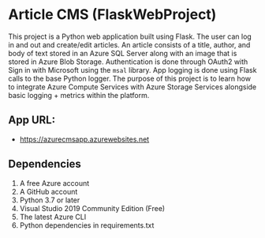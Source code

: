 # Article CMS (FlaskWebProject)

This project is a Python web application built using Flask. The user can log in and out and create/edit articles. An article consists of a title, author, and body of text stored in an Azure SQL Server along with an image that is stored in Azure Blob Storage. Authentication is done through OAuth2 with Sign in with Microsoft using the `msal` library. App logging is done using Flask calls to the base Python logger. The purpose of this project is to learn how to integrate Azure Compute Services with Azure Storage Services alongside basic logging + metrics within the platform.

## App URL:
- https://azurecmsapp.azurewebsites.net

## Dependencies

1. A free Azure account
2. A GitHub account
3. Python 3.7 or later
4. Visual Studio 2019 Community Edition (Free)
5. The latest Azure CLI
6. Python dependencies in requirements.txt
